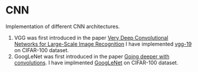 # CNN
Implementation of different CNN architectures.

1. VGG was first introduced in the paper [Very Deep Convolutional Networks for Large-Scale Image Recognition](https://arxiv.org/abs/1409.1556) I have implemented [vgg-19](https://github.com/Wajahat-AliKhan/CNN/blob/main/vgg_19.py) on CIFAR-100 dataset.
2. GoogLeNet was first introduced in the paper [Going deeper with convolutions](https://arxiv.org/pdf/1409.4842.pdf). I have implmented [GoogLeNet](https://github.com/Wajahat-AliKhan/CNN/blob/main/GoogLeNet.py) on CIFAR-100 dataset.

